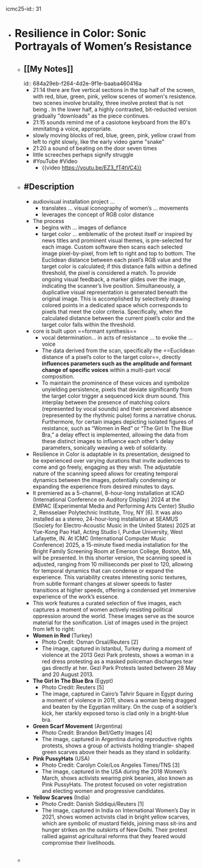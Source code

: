 icmc25-id:: 31

- # Resilience in Color: Sonic Portrayals of Women’s Resistance
	- ## [[My Notes]]
	  id:: 684a29eb-f264-4d2e-9f1e-baaba460416a
		- 21:14 there are five vertical sections in the top half of the screen, with red, blue, green, pink, yellow scenes of women's resistence. two scenes involve brutality, three involve protest that is not being . In the lower half, a highly contrasted, bit-reducted version gradually "downloads" as the piece continues.
		- 21:15 sounds remind me of a casiotone keyboard from the 80's immitating a voice, appropriate.
		- slowly moving blocks of red, blue, green, pink, yellow crawl from left to right slowly, like the early video game "snake"
		- 21:20 a sound of beating on the door seven times
		- little screeches perhaps signify struggle
		- #YouTube #Video
			- {{video https://youtu.be/EZ3_fT4tVC4}}
	- ## #Description
		- audiovisual installation project ...
			- translates ... visual iconography of women’s ... movements
			- leverages the concept of RGB color distance
		- The process
			- begins with ... images of defiance
			- target color ... emblematic of the protest itself or inspired by news titles and prominent visual themes, is pre-selected for each image. Custom software then scans each selected image pixel-by-pixel, from left to right and top to bottom. The Euclidean distance between each pixel’s RGB value and the target color is calculated; if this distance falls within a defined threshold, the pixel is considered a match. To provide ongoing visual feedback, a marker glides over the image, indicating the scanner’s live position. Simultaneously, a duplicative visual representation is generated beneath the original image. This is accomplished by selectively drawing colored points in a dedicated space which corresponds to pixels that meet the color criteria. Specifically, when the calculated distance between the current pixel’s color and the target color falls within the threshold.
		- core is built upon ==formant synthesis==
			- vocal determination... in acts of resistance ... to evoke the ... voice
			- The data derived from the scan, specifically the ==Euclidean distance of a pixel’s color to the target color==, directly **influences parameters such as the amplitude and formant change of specific voices** within a multi-part vocal composition.
			- To maintain the prominence of these voices and symbolize unyielding persistence, pixels that deviate significantly from the target color trigger a sequenced kick drum sound. This interplay between the presence of matching colors (represented by vocal sounds) and their perceived absence (represented by the rhythmic pulse) forms a narrative chorus. Furthermore, for certain images depicting isolated figures of resistance, such as “Women in Red” or “The Girl In The Blue Bra,” a delay effect is implemented, allowing the data from these distinct images to influence each other’s delay parameters, sonically weaving a web of solidarity.
		- Resilience in Color is adaptable in its presentation, designed to be experienced over varying durations that invite audiences to come and go freely, engaging as they wish. The adjustable nature of the scanning speed allows for creating temporal dynamics between the images, potentially condensing or expanding the experience from desired minutes to days.
		- It premiered as a 5-channel, 8-hour-long installation at ICAD (International Conference on Auditory Display) 2024 at the EMPAC (Experimental Media and Performing Arts Center) Studio 2, Rensselaer Polytechnic Institute, Troy, NY [6]. It was also installed as a stereo, 24-hour-long installation at SEAMUS (Society for Electro-Acoustic Music in the United States) 2025 at Yue-Kong Pao Hall, Acting Studio I, Purdue University, West Lafayette, IN. At ICMC (International Computer Music Conference) 2025, a 15-minute fixed media installation for the Bright Family Screening Room at Emerson College, Boston, MA, will be presented. In this shorter version, the scanning speed is adjusted, ranging from 10 milliseconds per pixel to 120, allowing for temporal dynamics that can condense or expand the experience. This variability creates interesting sonic textures, from subtle formant changes at slower speeds to faster transitions at higher speeds, offering a condensed yet immersive experience of the work’s essence.
		- This work features a curated selection of five images, each captures a moment of women actively resisting political oppression around the world. These images serve as the source material for the sonification. List of images used in the project from left to right:
		- **Women in Red** (Turkey)
			- Photo Credit: Osman Orsal/Reuters [2]
			- The image, captured in Istanbul, Turkey during a moment of violence at the 2013 Gezi Park protests, shows a woman in a red dress protesting as a masked policeman discharges tear gas directly at her. Gezi Park Protests lasted between 28 May and 20 August 2013.
		- **The Girl In The Blue Bra** (Egypt)
			- Photo Credit: Reuters [5]
			- The image, captured in Cairo’s Tahrir Square in Egypt during a moment of violence in 2011, shows a woman being dragged and beaten by the Egyptian military. On the cusp of a soldier’s kick, her starkly exposed torso is clad only in a bright-blue bra.
		- **Green Scarf Movement** (Argentina)
			- Photo Credit: Brandon Bell/Getty Images [4]
			- The image, captured in Argentina during reproductive rights protests, shows a group of activists holding triangle- shaped green scarves above their heads as they stand in solidarity.
		- **Pink PussyHats** (USA)
			- Photo Credit: Carolyn Cole/Los Angeles Times/TNS [3]
			- The image, captured in the USA during the 2018 Women’s March, shows activists wearing pink beanies, also known as Pink PussyHats. The protest focused on voter registration and electing women and progressive candidates.
		- **Yellow Scarves** (India)
			- Photo Credit: Danish Siddiqui/Reuters [1]
			- The image, captured in India on International Women’s Day in 2021, shows women activists clad in bright yellow scarves, which are symbolic of mustard fields, joining mass sit-ins and hunger strikes on the outskirts of New Delhi. Their protest rallied against agricultural reforms that they feared would compromise their livelihoods.
	- ##